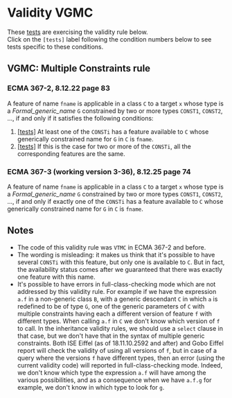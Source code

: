 # Validity VGMC

These [tests](.) are exercising the validity rule below.</br>
Click on the `[tests]` label following the condition numbers below to see tests specific to these conditions.

## VGMC: Multiple Constraints rule

### ECMA 367-2, 8.12.22 page 83

A feature of name `fname` is applicable in a class `C` to a target `x` whose type is a *Formal\_generic\_name* `G` constrained by two or more types `CONST1`, `CONST2`, ..., if and only if it satisfies the following conditions:

1. [\[tests\]](.) At least one of the `CONSTi` has a feature available to `C` whose generically constrained name for `G` in `C` is `fname`.
2. [\[tests\]](.) If this is the case for two or more of the `CONSTi`, all the corresponding features are the same.

### ECMA 367-3 (working version 3-36), 8.12.25 page 74

A feature of name `fname` is applicable in a class `C` to a target `x` whose type is a *Formal\_generic\_name* `G` constrained by two or more types `CONST1`, `CONST2`, ..., if and only if exactly one of the `CONSTi` has a feature available to `C` whose generically constrained name for `G` in `C` is `fname`.

## Notes

* The code of this validity rule was `VTMC` in ECMA 367-2 and before.
* The wording is misleading: it makes us think that it's possible to have several `CONSTi` with this feature, but only one is available to `C`. But in fact, the availability status comes after we guaranteed that there was exactly one feature with this name.
* It's possible to have errors in full-class-checking mode which are not addressed by this validity rule. For example if we have the expression `a.f` in a non-generic class `B`, with a generic descendant `C` in which `a` is redefined to be of type `G`, one of the generic parameters of `C` with multiple constraints having each a different version of feature `f` with different types. When calling `a.f` in `C` we don't know which version of `f` to call. In the inheritance validity rules, we should use a `select` clause in that case, but we don't have that in the syntax of multiple generic constraints. Both ISE Eiffel (as of 18.11.10.2592 and after) and Gobo Eiffel report will check the validity of using all versions of `f`, but in case of a query where the versions `f` have different types, then an error (using the current validity code) will reported in full-class-checking mode. Indeed, we don't know which type the expression `a.f` will have among the various possibilities, and as a consequence when we have `a.f.g` for example, we don't know in which type to look for `g`.
